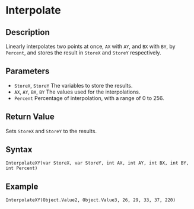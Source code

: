 # Interpolate

## Description
Linearly interpolates two points at once, `AX` with `AY`, and `BX` with `BY`, by `Percent`, and stores the result in `StoreX` and `StoreY` respectively.

## Parameters
- `StoreX`, `StoreY`
The variables to store the results.
- `AX`, `AY`, `BX`, `BY`
The values used for the interpolations.
- `Percent`
Percentage of interpolation, with a range of 0 to 256.

## Return Value
Sets `StoreX` and `StoreY` to the results.

## Syntax
```
InterpolateXY(var StoreX, var StoreY, int AX, int AY, int BX, int BY, int Percent)
```

## Example
```
InterpolateXY(Object.Value2, Object.Value3, 26, 29, 33, 37, 220)
```